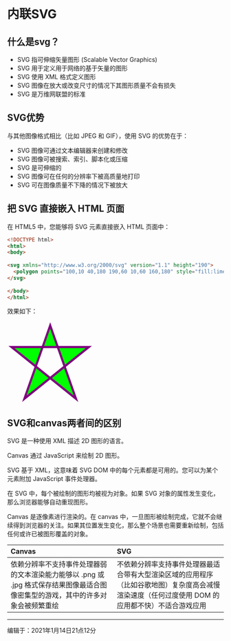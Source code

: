 # 内联SVG

## 什么是svg？

- SVG 指可伸缩矢量图形 (Scalable Vector Graphics)
- SVG 用于定义用于网络的基于矢量的图形
- SVG 使用 XML 格式定义图形
- SVG 图像在放大或改变尺寸的情况下其图形质量不会有损失
- SVG 是万维网联盟的标准



## SVG优势

与其他图像格式相比（比如 JPEG 和 GIF），使用 SVG 的优势在于：

- SVG 图像可通过文本编辑器来创建和修改
- SVG 图像可被搜索、索引、脚本化或压缩
- SVG 是可伸缩的
- SVG 图像可在任何的分辨率下被高质量地打印
- SVG 可在图像质量不下降的情况下被放大



## 把 SVG 直接嵌入 HTML 页面

在 HTML5 中，您能够将 SVG 元素直接嵌入 HTML 页面中：

```html
<!DOCTYPE html>
<html>
<body>
 
<svg xmlns="http://www.w3.org/2000/svg" version="1.1" height="190">
  <polygon points="100,10 40,180 190,60 10,60 160,180" style="fill:lime;stroke:purple;stroke-width:5;fill-rule:evenodd;"/>
</svg>
 
</body>
</html>
```

效果如下：

<svg xmlns="http://www.w3.org/2000/svg" version="1.1" height="190">
  <polygon points="100,10 40,180 190,60 10,60 160,180" style="fill:lime;stroke:purple;stroke-width:5;fill-rule:evenodd;"/>
</svg>



## SVG和canvas两者间的区别

SVG 是一种使用 XML 描述 2D 图形的语言。

Canvas 通过 JavaScript 来绘制 2D 图形。

SVG 基于 XML，这意味着 SVG DOM 中的每个元素都是可用的。您可以为某个元素附加 JavaScript 事件处理器。

在 SVG 中，每个被绘制的图形均被视为对象。如果 SVG 对象的属性发生变化，那么浏览器能够自动重现图形。

Canvas 是逐像素进行渲染的。在 canvas 中，一旦图形被绘制完成，它就不会继续得到浏览器的关注。如果其位置发生变化，那么整个场景也需要重新绘制，包括任何或许已被图形覆盖的对象。

| Canvas                                                       | SVG                                                          |
| :----------------------------------------------------------- | :----------------------------------------------------------- |
| 依赖分辨率不支持事件处理器弱的文本渲染能力能够以 .png 或 .jpg 格式保存结果图像最适合图像密集型的游戏，其中的许多对象会被频繁重绘 | 不依赖分辨率支持事件处理器最适合带有大型渲染区域的应用程序（比如谷歌地图）复杂度高会减慢渲染速度（任何过度使用 DOM 的应用都不快）不适合游戏应用 |

------

编辑于：2021年1月14日21点12分